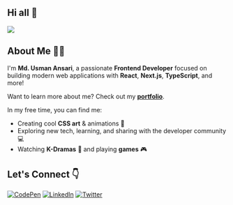 ## **Hi all** 👋

<img src="https://awesome-svg.vercel.app/card/card_2?name=MD.USMAN%20ANSARI&summary=Frontend%20Developer&style=nameColor:rgba(244,34,150,1);summaryColor:rgba(232,49,150,1);backgroundColor:rgba(255,255,255,1);" />

## **About Me 🧑‍💻**

I'm **Md. Usman Ansari**, a passionate **Frontend Developer** focused on building modern web applications with **React**, **Next.js**, **TypeScript**, and more!

Want to learn more about me? Check out my [**portfolio**](https://mdusmanansari.com).

In my free time, you can find me:

- Creating cool **CSS art** & animations 🌸
- Exploring new tech, learning, and sharing with the developer community 💻
- Watching **K-Dramas** 🎥 and playing **games** 🎮

## **Let's Connect** 👇

[![CodePen](https://img.shields.io/badge/codepen-191a21?style=for-the-badge&logo=codepen&logoColor=white)](https://codepen.io/mdusmanansari)
[![LinkedIn](https://img.shields.io/badge/linkedin-0A66C2?style=for-the-badge&logo=linkedin&logoColor=white)](https://www.linkedin.com/in/mdusmanansari)
[![Twitter](https://img.shields.io/badge/twitter-1DA1F2?style=for-the-badge&logo=twitter&logoColor=white)](https://twitter.com/MdUsmanAnsari_)
